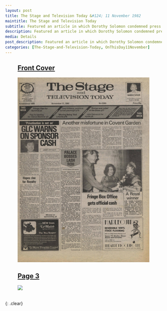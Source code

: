 ```yaml
---
layout: post
title: The Stage and Television Today &#124; 11 November 1982
maintitle: The Stage and Television Today
subtitle: Featured an article in which Dorothy Solomon condemned press speculation on the nature of Lena's illness, calling them malicious.
description: Featured an article in which Dorothy Solomon condemned press speculation on the nature of Lena's illness, calling them malicious.
media: Details
post_description: Featured an article in which Dorothy Solomon condemned press speculation on the nature of Lena's illness, calling them malicious.
categories: [The-Stage-and-Television-Today, OnThisDay11November]
---
```


<figure class="fig1">
<figcaption>
<h2 id="cover"><a href="#cover">Front Cover</a></h2>
</figcaption>
<a href="/assets/images/the-stage-and-television-today/1982-11-11-the-stage-and-television-today-fc.png"><img src="/assets/images/the-stage-and-television-today/1982-11-11-the-stage-and-television-today-fc.png" class="full-width zoom-in"></a>
</figure>

<figure class="fig2">
<figcaption>
<h2 id="page-3"><a href="#page-3">Page 3</a></h2>
</figcaption>
<a href="/assets/images/the-stage-and-television-today/1982-11-11-the-stage-and-television-today-page-03.png"><img src="/assets/images/the-stage-and-television-today/1982-11-11-the-stage-and-television-today-page-03.png" class="full-width zoom-in"></a>
</figure>

<br />{: .clear}

